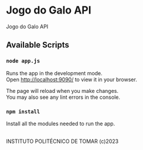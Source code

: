 # Jogo do Galo API
Jogo do Galo API

## Available Scripts

### `node app.js`

Runs the app in the development mode.\
Open [http://localhost:9090/](http://localhost:9090/) to view it in your browser.

The page will reload when you make changes.\
You may also see any lint errors in the console.

### `npm install`

Install all the modules needed to run the app.

</br>INSTITUTO POLITÉCNICO DE TOMAR (c)2023
